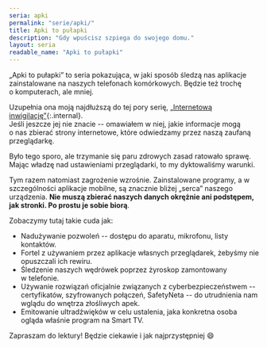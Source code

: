```yaml
---
seria: apki
permalink: "serie/apki/"
title: Apki to pułapki
description: "Gdy wpuścisz szpiega do swojego domu."
layout: seria
readable_name: "Apki to pułapki"
---
```


„Apki to pułapki” to seria pokazująca, w&nbsp;jaki sposób śledzą nas aplikacje zainstalowane na naszych telefonach komórkowych. Będzie też trochę o&nbsp;komputerach, ale mniej.

Uzupełnia ona moją najdłuższą do tej pory serię, [„Internetową inwigilację”](/serie/internetowa_inwigilacja){:.internal}.  
Jeśli jeszcze jej nie znacie -- omawiałem w&nbsp;niej, jakie informacje mogą o&nbsp;nas zbierać strony internetowe, które odwiedzamy przez naszą zaufaną przeglądarkę.

Było tego sporo, ale trzymanie się paru zdrowych zasad ratowało sprawę. Mając władzę nad ustawieniami przeglądarki, to my dyktowaliśmy warunki.

Tym razem natomiast zagrożenie wzrośnie. Zainstalowane programy, a&nbsp;w szczególności aplikacje mobilne, są znacznie bliżej „serca” naszego urządzenia. **Nie muszą zbierać naszych danych okrężnie ani podstępem, jak stronki. Po prostu je sobie biorą**.

Zobaczymy tutaj takie cuda jak:

* Nadużywanie pozwoleń -- dostępu do aparatu, mikrofonu, listy kontaktów.
* Fortel z&nbsp;używaniem przez aplikacje własnych przeglądarek, żebyśmy nie opuszczali ich rewiru.
* Śledzenie naszych wędrówek poprzez żyroskop zamontowany w&nbsp;telefonie.
* Używanie rozwiązań oficjalnie związanych z&nbsp;cyberbezpieczeństwem -- certyfikatów, szyfrowanych połączeń, SafetyNeta -- do utrudnienia nam wglądu do wnętrza złośliwych apek.
* Emitowanie ultradźwięków w&nbsp;celu ustalenia, jaka konkretna osoba ogląda właśnie program na Smart TV.

Zapraszam do lektury! Będzie ciekawie i&nbsp;jak najprzystępniej :smile:
